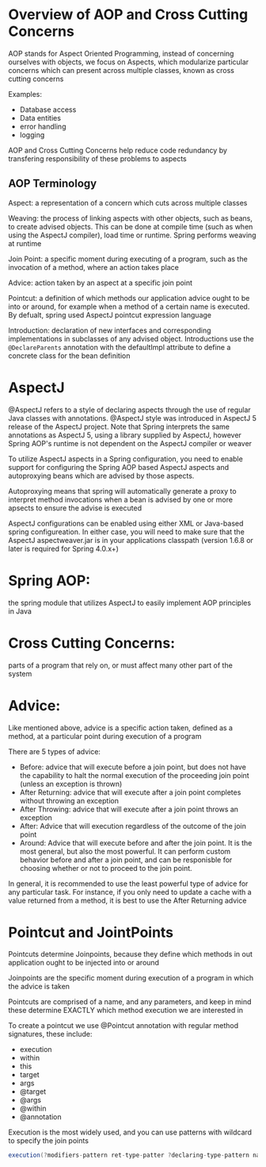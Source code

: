 # Overview of AOP and Cross Cutting Concerns

AOP stands for Aspect Oriented Programming, instead of concerning ourselves with objects, we focus on Aspects, which modularize particular concerns which can present across multiple classes, known as cross cutting concerns

Examples:
- Database access
- Data entities
- error handling
- logging

AOP and Cross Cutting Concerns help reduce code redundancy by transfering responsibility of these problems to aspects

## AOP Terminology

Aspect: a representation of a concern which cuts across multiple classes

Weaving: the process of linking aspects with other objects, such as beans, to create advised objects. This can be done at compile time (such as when using the AspectJ compiler), load time or runtime. Spring performs weaving at runtime

Join Point: a specific moment during executing of a program, such as the invocation of a method, where an action takes place

Advice: action taken by an aspect at a specific join point

Pointcut: a definition of which methods our application advice ought to be into or around, for example when a method of a certain name is executed. By defualt, spring used AspectJ pointcut expression language

Introduction: declaration of new interfaces and corresponding implementations in subclasses of any advised object. Introductions use the `@DeclareParents` annotation with the defaultImpl attribute to define a concrete class for the bean definition

# AspectJ

@AspectJ refers to a style of declaring aspects through the use of regular Java classes with annotations. @AspectJ style was introduced in AspectJ 5 release of the AspectJ project. Note that Spring interprets the same annotations as AspectJ 5, using a library supplied by AspectJ, however Spring AOP's runtime is not dependent on the AspectJ compiler or weaver

To utilize AspectJ aspects in a Spring configuration, you need to enable support for configuring the Spring AOP based AspectJ aspects and autoproxying beans which are advised by those aspects.

Autoproxying means that spring will automatically generate a proxy to interpret method invocations when a bean is advised by one or more apsects to ensure the advise is executed

AspectJ configurations can be enabled using either XML or Java-based spring configureation. In either case, you will need to make sure that the AspectJ aspectweaver.jar is in your applications classpath
(version 1.6.8 or later is required for Spring 4.0.x+)

# Spring AOP:
the spring module that utilizes AspectJ to easily implement AOP principles in Java

# Cross Cutting Concerns:
parts of a program that rely on, or must affect many other part of the system

# Advice:

Like mentioned above, advice is a specific action taken, defined as a method, at a particular point during execution of a program

There are 5 types of advice:

- Before: advice that will execute before a join point, but does not have the capability to halt the normal execution of the proceeding join point (unless an exception is thrown)
- After Returning: advice that will execute after a join point completes without throwing an exception
- After Throwing: advice that will execute after a join point throws an exception
- After: Advice that will execution regardless of the outcome of the join point
- Around: Advice that will execute before and after the join point. It is the most general, but also the most powerful. It can perform custom behavior before and after a join point, and can be responisble for choosing whether or not to proceed to the join point.

In general, it is recommended to use the least powerful type of advice for any particular task. For instance, if you only need to update a cache with a value returned from a method, it is best to use the After Returning advice

# Pointcut and JointPoints

Pointcuts determine Joinpoints, because they define which methods in out application ought to be injected into or around

Joinpoints are the specific moment during execution of a program in which the advice is taken

Pointcuts are comprised of a name, and any parameters, and keep in mind these determine EXACTLY which method execution we are interested in

To create a pointcut we use @Pointcut annotation with regular method signatures, these include:

- execution
- within
- this
- target
- args
- @target
- @args
- @within
- @annotation

Execution is the most widely used, and you can use patterns with wildcard to specify the join points

```java
execution(?modifiers-pattern ret-type-patter ?declaring-type-pattern name-pattern(param-pattern) ?throws pattern)
```